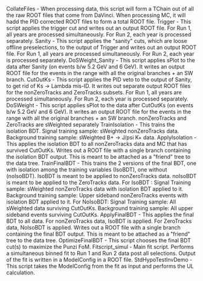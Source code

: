 CollateFiles	 - When processing data, this script will form a TChain out of all the raw ROOT files that come from DaVinci. When processing MC, it will hadd the PID corrected ROOT files to form a total ROOT file.
Trigger      	 - This script applies the trigger cut and writes out an output ROOT file. For Run 1, all years are processed simultaneously. For Run 2, each year is processed separately.
Sanity       	 - This script applies the "sanity" cuts, which are loose offline preselections, to the output of Trigger and writes out an output ROOT file. For Run 1, all years are processed simultaneously. For Run 2, each year is processed separately.
DoSWeight_Sanity - This script applies sPlot to the data after Sanity (on events b/w 5.2 GeV and 6 GeV). It writes an output ROOT file for the events in the range with all the original branches + an SW branch.
CutOutKs    	 - This script applies the PID veto to the output of Sanity, to get rid of Ks -> Lambda mis-ID. It writes out separate output ROOT files for the nonZeroTracks and ZeroTracks subsets. For Run 1, all years are processed simultaneously. For Run 2, each year is processed separately. 
DoSWeight   	 - This	script applies sPlot to	the data after CutOutKs (on events b/w 5.2 GeV and 6 GeV). It writes an output ROOT file for the events in the range with all the original branches + an SW branch. nonZeroTracks and ZeroTracks are sWeighted separately
TrainIsolation   - This trains the isolation BDT. Signal training sample: sWeighted nonZeroTracks data. Background training sample: sWeighted B+ -> J/psi K+ data. 
ApplyIsolation   - This applies the isolation BDT to all nonZeroTracks data and MC that has survived CutOutKs. Writes out a ROOT file with a single branch containing the isolation BDT output. This is meant to be attached as a "friend" tree to the data tree.
TrainFinalBDT    - This trains the 2 versions of the final BDT, one with isolation among the training variables (IsoBDT), one without (noIsoBDT). IsoBDT is meant to be applied to nonZeroTracks data. noIsoBDT is meant to be applied to the ZeroTracks data. 
		   For IsoBDT  : Signal Training sample: sWeighted nonZeroTracks data with isolation BDT applied to it. Background training sample: Upper sideband nonZeroTracks events with isolation BDT applied to it. 
		   For NoIsoBDT: Signal Training sample: All sWeighted data surviving CutOutKs. Background training sample: All upper sideband events surviving CutOutKs.
ApplyFinalBDT    - This applies the final BDT to all data. For nonZeroTracks data, IsoBDT is applied. For ZeroTracks data, NoIsoBDT is applied. Writes out a ROOT file with a single branch containing the final BDT output. This is meant to be attached as a "friend" tree to the data tree.
OptimizeFinalBDT - This script chooses the final BDT cut(s) to maximize the Punzi FoM.
Fitscript_simul  - Main fit script. Performs a simultaneous binned fit to Run 1 and Run 2 data post all selections. Output of the fit is written in a ModelConfig in a ROOT file.
StdHypoTestInvDemo - This script takes the ModelConfig from the fit as input and performs the UL calculation.
